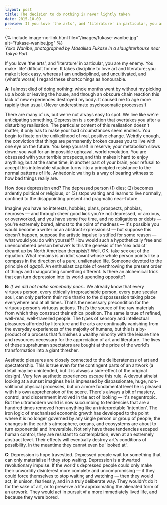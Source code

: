 ```yaml
---
layout: post
title: The decision to do nothing is never lightly taken
date: 2015-10-09
preview: If you love 'the arts', and 'literature' in particular, you are my enemy.
---
```


{% include image-no-link.html file="/images/fukase-wanibe.jpg" alt="fukase-wanibe.jpg" %}  
*Yoko Wanibe, photographed by Masahisa Fukase in a slaughterhouse near Tokyo Port*

If you love 'the arts', and 'literature' in particular, you are my enemy. You make 'life' difficult for me. It takes discipline to love art and literature; you make it look easy, whereas I am undisciplined, and uncultivated, and (what's worse) I regard these shortcomings as honourable.

**A**: I almost died of doing nothing: whole months went by without my picking up a book or leaving the house, and through an obscure chain reaction this lack of new experiences destroyed my body. It caused me to age more rapidly than usual. (Never underestimate psychosomatic processes!)

There are many of us, but we're not always easy to spot. We live like we're anticipating something. Depression is a condition that overtakes you after a disturbing realisation. The particular content of this realisation doesn't matter; it only has to make your bad circumstances seem endless. You begin to fixate on the unlikelihood of real, positive change. Weirdly enough, the conviction that things are permanently broken causes you to live with one eye on the future. You keep yourself in reserve; your metabolism slows down; you wait for an impossible upheaval, world revolution. You are obsessed with your terrible prospects, and this makes it hard to enjoy anything; but at the same time, in another part of your brain, your refusal to accept this intolerable situation turns into a principled resistance to the normal patterns of life. Anhedonic waiting is a way of bearing witness to how bad things really are.

How does depression end? The depressed person (1) dies; (2) becomes ardently political or religious; or (3) stops waiting and learns to live normally, confined to the disappointing present and pragmatic near-future.

Imagine you have no interests, hobbies, plans, prospects, phobias, neuroses — and through sheer good luck you're not depressed, or anxious, or overworked, and you have some free time, and no obligations or debts — you're extremely bored, almost to the point of madness — it's possible you would become a writer or an abstract expressionist — but suppose this doesn't happen, suppose the artistic impulse is stifled for some reason — what would you do with yourself? How would such a hypothetically free and unencumbered person behave? Is this the genesis of the 'sex addict' dreamt up by North American therapists? Well, OK, take sex out of the equation. What remains is an idiot savant whose whole person points like a compass in the direction of a pure, unalienated life. Someone devoted to the principle of *agapē*. An enthusiast capable of overthrowing the present order of things and inaugurating something different. Is there an alchemical trick that can turn depression into its world-upending opposite?

**B**: *If we did not make somebody poor...* We already know that every virtuous person, every ethically irreproachable person, every pure secular soul, can only perform their role thanks to the dispossession taking place everywhere and at all times. That’s the necessary precondition for the virtuous person’s virtuous actions. That’s the source of the raw materials from which they construct their ethical position. The same is true of refined, well-read, well-travelled people. The types of sensory and intellectual pleasures afforded by literature and the arts are continually vanishing from the everyday experiences of the majority of humans, but this is a by-product of a process that furnishes a wealthy minority with the leisure time and resources necessary for the appreciation of art and literature. The lives of these suprahuman spectators are bought at the price of the world's transformation into a giant thresher. 

Aesthetic pleasures are closely connected to the deliberateness of art and spectatorship. This is true even for the contingent parts of an artwork (a detail may be unintended, but it is always a side-effect of the original design). Very few aesthetic experiences escape this rule. A devout atheist looking at a sunset imagines he is impressed by dispassionate, huge, non-volitional physical processes, but on a more fundamental level he is pleased with his own apprehension of the scene. There's always a bit of mastery, control, and discernment involved in the act of looking — it's negentropic. But the ultramodern world is now succumbing to tendencies that are a hundred times removed from anything like an interpretable 'intention'. The iron logic of mechanised economic growth has developed to the point where it is no longer governed by any single person or group of people; the changes in the earth's atmosphere, oceans, and ecosystems are about to turn exponential and irreversible. Not only have these tendencies escaped human control, they are resistant to contemplation, even at an extremely abstract level. Their effects will eventually destroy art's conditions of possibility. In the meantime they cannot even be 'looked at'.

**C**: Depression is hope travestied. Depressed people wait for something that can only materialise if they stop waiting. Depression is a thwarted revolutionary impulse. If the world's depressed people could only make their unworldly disinterest more complete and uncompromising — if they could force themselves to stop waiting and watching — then they would act, in unison, fearlessly, and in a truly deliberate way. They wouldn't do it for the sake of art, or to preserve a life approximating the alienated form of an artwork. They would act in pursuit of a more immediately lived life, and because they were bored.
